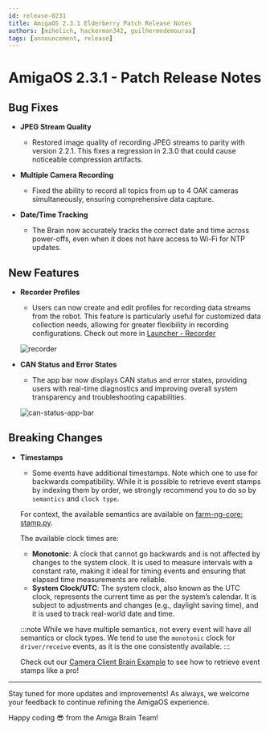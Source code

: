 ```yaml
---
id: release-0231
title: AmigaOS 2.3.1 Elderberry Patch Release Notes
authors: [mihelich, hackerman342, guilhermedemouraa]
tags: [announcement, release]
---
```


# AmigaOS 2.3.1 - Patch Release Notes

## Bug Fixes

- **JPEG Stream Quality**
  - Restored image quality of recording JPEG streams to parity with version 2.2.1.
  This fixes a regression in 2.3.0 that could cause noticeable compression artifacts.

- **Multiple Camera Recording**
  - Fixed the ability to record all topics from up to 4 OAK cameras simultaneously,
  ensuring comprehensive data capture.

- **Date/Time Tracking**
  - The Brain now accurately tracks the correct date and time across power-offs,
  even when it does not have access to Wi-Fi for NTP updates.

## New Features

- **Recorder Profiles**
  - Users can now create and edit profiles for recording data streams from the robot.
  This feature is particularly useful for customized data collection needs, allowing for
  greater flexibility in recording configurations.
  Check out more in [Launcher - Recorder](/docs/apps/launcher/#recorder)

  ![recorder](https://github.com/user-attachments/assets/68cabb56-1b16-4c45-a047-202910879873)

- **CAN Status and Error States**
  - The app bar now displays CAN status and error states, providing users with real-time
  diagnostics and improving overall system transparency and troubleshooting capabilities.

  ![can-status-app-bar](https://github.com/user-attachments/assets/8364b94b-46ab-4e6b-89d9-e222af7d8e0a)

## Breaking Changes

- **Timestamps**
  - Some events have additional timestamps. Note which one to use for backwards compatibility.
  While it is possible to retrieve event stamps by indexing them by order, we strongly recommend
  you to do so by `semantics` and `clock type`.

  For context, the available semantics are available on [farm-ng-core: stamp.py](https://github.com/farm-ng/farm-ng-core/blob/main/py/farm_ng/core/stamp.py).

  The available clock times are:

  - **Monotonic**: A clock that cannot go backwards and is not affected by changes to the system clock.
  It is used to measure intervals with a constant rate, making it ideal for timing events and ensuring
  that elapsed time measurements are reliable.
  - **System Clock/UTC**: The system clock, also known as the UTC clock, represents the current time
  as per the system’s calendar.
  It is subject to adjustments and changes (e.g., daylight saving time), and it is used to track
  real-world date and time.

  :::note
  While we have multiple semantics, not every event will have all semantics or clock types.
  We tend to use the `monotonic` clock for `driver/receive` events, as it is the one consistently available.
  :::

  Check out our [Camera Client Brain Example](https://github.com/farm-ng/farm-ng-amiga/blob/main/py/examples/camera_client/main.py)
  to see how to retrieve event stamps like a pro!

---

Stay tuned for more updates and improvements! As always, we welcome your feedback to continue
refining the AmigaOS experience.

Happy coding :sunglasses: from the Amiga Brain Team!
